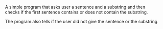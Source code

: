 A simple program that asks user a sentence and a substring and then checks if
the first sentence contains or does not contain the substring.

The program also tells if the user did not give the sentence or the substring.
